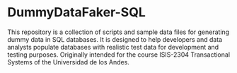 # DummyDataFaker-SQL
This repository is a collection of scripts and sample data files for generating dummy data in SQL databases. It is designed to help developers and data analysts populate databases with realistic test data for development and testing purposes. Originally intended for the course ISIS-2304 Transactional Systems of the Universidad de los Andes.
